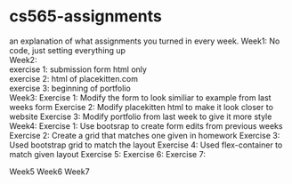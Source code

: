# cs565-assignments
an explanation of what assignments you turned in every week.
Week1: No code, just setting everything up  
Week2:   
  exercise 1: submission form html only  
  exercise 2: html of placekitten.com  
  exercise 3: beginning of portfolio  
Week3:
  Exercise 1: Modify the form to look similiar to example from last weeks form
  Exercise 2: Modify placekitten html to make it look closer to website
  Exercise 3: Modify portfolio from last week to give it more style
Week4:
Exercise 1: Use bootsrap to create form edits from previous weeks
Exercise 2:  Create a grid that matches one given in homework
Exercise 3: Used bootstrap grid to match the layout
Exercise 4: Used flex-container to match given layout
Exercise 5: 
Exercise 6:
Exercise 7:

Week5
Week6
Week7
